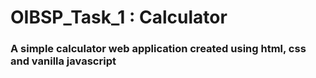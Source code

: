 # OIBSP_Task_1 : Calculator 

### A simple calculator web application created using html, css and vanilla javascript
